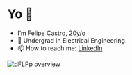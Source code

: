 # Yo 👋
- I’m Felipe Castro, 20y/o
- 🌱 Undergrad in Electrical Engineering
- 📫 How to reach me: [LinkedIn](https://www.linkedin.com/in/someflp)

![dFLPp overview](https://github-readme-stats.vercel.app/api?username=dFLPp&show_icons=true&theme=github_dark)
